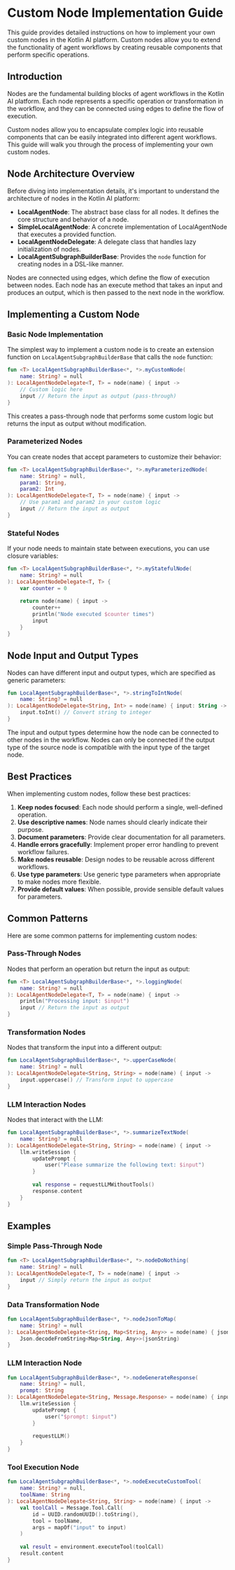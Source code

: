 # Custom Node Implementation Guide

This guide provides detailed instructions on how to implement your own custom nodes in the Kotlin AI platform. Custom nodes allow you to extend the functionality of agent workflows by creating reusable components that perform specific operations.

## Introduction

Nodes are the fundamental building blocks of agent workflows in the Kotlin AI platform. Each node represents a specific operation or transformation in the workflow, and they can be connected using edges to define the flow of execution.

Custom nodes allow you to encapsulate complex logic into reusable components that can be easily integrated into different agent workflows. This guide will walk you through the process of implementing your own custom nodes.

## Node Architecture Overview

Before diving into implementation details, it's important to understand the architecture of nodes in the Kotlin AI platform:

- **LocalAgentNode**: The abstract base class for all nodes. It defines the core structure and behavior of a node.
- **SimpleLocalAgentNode**: A concrete implementation of LocalAgentNode that executes a provided function.
- **LocalAgentNodeDelegate**: A delegate class that handles lazy initialization of nodes.
- **LocalAgentSubgraphBuilderBase**: Provides the `node` function for creating nodes in a DSL-like manner.

Nodes are connected using edges, which define the flow of execution between nodes. Each node has an execute method that takes an input and produces an output, which is then passed to the next node in the workflow.

## Implementing a Custom Node

### Basic Node Implementation

The simplest way to implement a custom node is to create an extension function on `LocalAgentSubgraphBuilderBase` that calls the `node` function:

```kotlin
fun <T> LocalAgentSubgraphBuilderBase<*, *>.myCustomNode(
    name: String? = null
): LocalAgentNodeDelegate<T, T> = node(name) { input ->
    // Custom logic here
    input // Return the input as output (pass-through)
}
```

This creates a pass-through node that performs some custom logic but returns the input as output without modification.

### Parameterized Nodes

You can create nodes that accept parameters to customize their behavior:

```kotlin
fun <T> LocalAgentSubgraphBuilderBase<*, *>.myParameterizedNode(
    name: String? = null,
    param1: String,
    param2: Int
): LocalAgentNodeDelegate<T, T> = node(name) { input ->
    // Use param1 and param2 in your custom logic
    input // Return the input as output
}
```

### Stateful Nodes

If your node needs to maintain state between executions, you can use closure variables:

```kotlin
fun <T> LocalAgentSubgraphBuilderBase<*, *>.myStatefulNode(
    name: String? = null
): LocalAgentNodeDelegate<T, T> {
    var counter = 0
    
    return node(name) { input ->
        counter++
        println("Node executed $counter times")
        input
    }
}
```

## Node Input and Output Types

Nodes can have different input and output types, which are specified as generic parameters:

```kotlin
fun LocalAgentSubgraphBuilderBase<*, *>.stringToIntNode(
    name: String? = null
): LocalAgentNodeDelegate<String, Int> = node(name) { input: String ->
    input.toInt() // Convert string to integer
}
```

The input and output types determine how the node can be connected to other nodes in the workflow. Nodes can only be connected if the output type of the source node is compatible with the input type of the target node.

## Best Practices

When implementing custom nodes, follow these best practices:

1. **Keep nodes focused**: Each node should perform a single, well-defined operation.
2. **Use descriptive names**: Node names should clearly indicate their purpose.
3. **Document parameters**: Provide clear documentation for all parameters.
4. **Handle errors gracefully**: Implement proper error handling to prevent workflow failures.
5. **Make nodes reusable**: Design nodes to be reusable across different workflows.
6. **Use type parameters**: Use generic type parameters when appropriate to make nodes more flexible.
7. **Provide default values**: When possible, provide sensible default values for parameters.

## Common Patterns

Here are some common patterns for implementing custom nodes:

### Pass-Through Nodes

Nodes that perform an operation but return the input as output:

```kotlin
fun <T> LocalAgentSubgraphBuilderBase<*, *>.loggingNode(
    name: String? = null
): LocalAgentNodeDelegate<T, T> = node(name) { input ->
    println("Processing input: $input")
    input // Return the input as output
}
```

### Transformation Nodes

Nodes that transform the input into a different output:

```kotlin
fun LocalAgentSubgraphBuilderBase<*, *>.upperCaseNode(
    name: String? = null
): LocalAgentNodeDelegate<String, String> = node(name) { input ->
    input.uppercase() // Transform input to uppercase
}
```

### LLM Interaction Nodes

Nodes that interact with the LLM:

```kotlin
fun LocalAgentSubgraphBuilderBase<*, *>.summarizeTextNode(
    name: String? = null
): LocalAgentNodeDelegate<String, String> = node(name) { input ->
    llm.writeSession {
        updatePrompt {
            user("Please summarize the following text: $input")
        }
        
        val response = requestLLMWithoutTools()
        response.content
    }
}
```

## Examples

### Simple Pass-Through Node

```kotlin
fun <T> LocalAgentSubgraphBuilderBase<*, *>.nodeDoNothing(
    name: String? = null
): LocalAgentNodeDelegate<T, T> = node(name) { input ->
    input // Simply return the input as output
}
```

### Data Transformation Node

```kotlin
fun LocalAgentSubgraphBuilderBase<*, *>.nodeJsonToMap(
    name: String? = null
): LocalAgentNodeDelegate<String, Map<String, Any>> = node(name) { jsonString ->
    Json.decodeFromString<Map<String, Any>>(jsonString)
}
```

### LLM Interaction Node

```kotlin
fun LocalAgentSubgraphBuilderBase<*, *>.nodeGenerateResponse(
    name: String? = null,
    prompt: String
): LocalAgentNodeDelegate<String, Message.Response> = node(name) { input ->
    llm.writeSession {
        updatePrompt {
            user("$prompt: $input")
        }
        
        requestLLM()
    }
}
```

### Tool Execution Node

```kotlin
fun LocalAgentSubgraphBuilderBase<*, *>.nodeExecuteCustomTool(
    name: String? = null,
    toolName: String
): LocalAgentNodeDelegate<String, String> = node(name) { input ->
    val toolCall = Message.Tool.Call(
        id = UUID.randomUUID().toString(),
        tool = toolName,
        args = mapOf("input" to input)
    )
    
    val result = environment.executeTool(toolCall)
    result.content
}
```